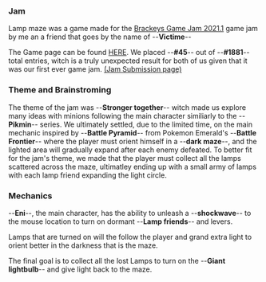 ### Jam

Lamp maze was a game made for the [Brackeys Game Jam 2021.1](https://itch.io/jam/brackeys-5) game jam by me an a friend that goes by the name of --**Victime**--

The Game page can be found [HERE](https://zyhu.itch.io/lamp-maze).
We placed --**#45**-- out of --**#1881**-- total entries, witch is a truly unexpected result for both of us given that it was our first ever game jam.
[(Jam Submission page)](https://itch.io/jam/brackeys-5/rate/929233)

### Theme and Brainstroming

The theme of the jam was --**Stronger together**-- witch made us explore many ideas with minions following the main character similiarly to the --**Pikmin**-- series.
We ultimately settled, due to the limited time, on the main mechanic inspired by --**Battle Pyramid**-- from Pokemon Emerald's --**Battle Frontier**-- where the player must orient himself in a --**dark maze**--, and the lighted area will gradually expand after each enemy defeated.
To better fit for the jam's theme, we made that the player must collect all the lamps scattered across the maze, ultimatley ending up with a small army of lamps with each lamp friend expanding the light circle.

### Mechanics

--**Eni**--, the main character, has the ability to unleash a --**shockwave**-- to the mouse location to turn on dormant --**Lamp friends**-- and levers.


Lamps that are turned on will the follow the player and grand extra light to orient better in the darkness that is the maze.

The final goal is to collect all the lost Lamps to turn on the --**Giant lightbulb**-- and give light back to the maze.
